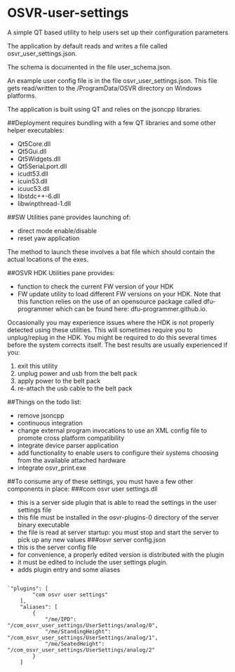 # OSVR-user-settings
A simple QT based utility to help users set up their configuration parameters

The application by default reads and writes a file called osvr_user_settings.json.

The schema is documented in the file user_schema.json.

An example user config file is in the file osvr_user_settings.json. This file gets read/written to the /ProgramData/OSVR directory on Windows platforms.

The application is built using QT and relies on the jsoncpp libraries.

##Deployment requires bundling with a few QT libraries and some other helper executables:
- Qt5Core.dll
- Qt5Gui.dll
- Qt5Widgets.dll
- Qt5SeriaLport.dll
- icudt53.dll
- icuin53.dll
- icuuc53.dll
- libstdc++-6.dll
- libwinpthread-1.dll


##SW Utilities pane provides launching of:
- direct mode enable/disable
- reset yaw application

The method to launch these involves a bat file which should contain the actual locations of the exes. 

##OSVR HDK Utilities pane provides:
- function to check the current FW version of your HDK
- FW update utility to load different FW versions on your HDK. Note that this function relies on the use of an opensource package called dfu-programmer which can be found here: dfu-programmer.github.io.

Occasionally you may experience issues where the HDK is not properly detected using these utilities. This will sometimes require you to unplug/replug in the HDK. You might be required to do this several times before the system corrects itself. The best results are usually experienced if you:
<ol>
<li>exit this utility</li>
<li>unplug power and usb from the belt pack</li>
<li>apply power to the belt pack</li>
<li>re-attach the usb cable to the belt pack</li>
</ol>

##Things on the todo list:
- remove jsoncpp
- continuous integration
- change external program invocations to use an XML config file to promote cross platform compatibility
- integrate device parser application
- add functionality to enable users to configure their systems choosing from the available attached hardware
- integrate osvr_print.exe

##To consume any of these settings, you must have a few other components in place:
###com osvr user settings.dll
- this is a server side plugin that is able to read the settings in the user settings file
- this file must be installed in the osvr-plugins-0 directory of the server binary executable
- the file is read at server startup: you must stop and start the server to pick up any new values
###osvr server config.json
- this is the server config file
- for convenience, a properly edited version is distributed with the plugin
- it must be edited to include the user settings plugin.
- adds plugin entry and some aliases

<pre><code>
`"plugins": [
        "com osvr user settings"
    ],
    "aliases": [
        {
            "/me/IPD": "/com_osvr_user_settings/UserSettings/analog/0",
            "/me/StandingHeight": "/com_osvr_user_settings/UserSettings/analog/1",
            "/me/SeatedHeight": "/com_osvr_user_settings/UserSettings/analog/2"
        }
    ]
</code></pre>
	